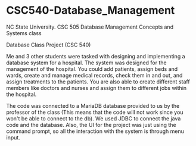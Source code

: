 # CSC540-Database_Management
NC State University. CSC 505 Database Management Concepts and Systems class

Database Class Project (CSC 540)

Me and 3 other students were tasked with designing and implementing a database system for a hospital. The system was designed for the management of the hospital. You could add patients, assign beds and wards, create and manage medical records, check them in and out, and assign treatments to the patients. You are also able to create different staff members like doctors and nurses and assign them to different jobs within the hospital.

The code was connected to a MariaDB database provided to us by the professor of the class (This means that the code will not work since you won't be able to connect to the db). We used JDBC to connect the java code and the database. Also, the UI for the project was just using the command prompt, so all the interaction with the system is through menu input.
